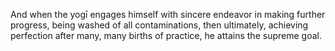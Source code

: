 And when the yogī engages himself with sincere endeavor in making further progress, being washed of all contaminations, then ultimately, achieving perfection after many, many births of practice, he attains the supreme goal.